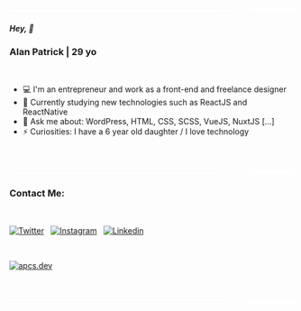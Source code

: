 <a name="top"></a>

[![------------------------------------](https://raw.githubusercontent.com/alanpatrickk/alanpatrickk/main/assets/gradient.png)](#top)

##### Hey, 👋
### Alan Patrick | 29 yo ###

<br>

- 💻 I'm an entrepreneur and work as a front-end and freelance designer
- 🚀 Currently studying new technologies such as ReactJS and ReactNative 
- 💬 Ask me about: WordPress, HTML, CSS, SCSS, VueJS, NuxtJS [...]
- ⚡ Curiosities: I have a 6 year old daughter / I love technology

<br>

[![------------------------------------](https://raw.githubusercontent.com/alanpatrickk/alanpatrickk/main/assets/gradient.png)](#contact)

### Contact Me: ###

<br>

[![Twitter](https://img.shields.io/badge/-WhatsApp-149c8c?style=for-the-badge&labelColor=0f756a&logo=whatsapp&logoColor=ffffff)](https://wa.me/5541992473307)
‎‏‏‎ ‎
[![Instagram](https://img.shields.io/badge/-Instagram-c13584?style=for-the-badge&labelColor=912663&logo=instagram&logoColor=ffffff)](https://instagram.com/alanpatrickk) 
‎‎‎‏‏‎ ‎
[![Linkedin](https://img.shields.io/badge/-LinkedIn-0076b5?style=for-the-badge&labelColor=02669c&logo=invision&logoColor=ffffff)](https://www.linkedin.com/in/alanpatrickk/) 

<br>

[![apcs.dev](https://img.shields.io/badge/-apcs.dev-29292e?style=for-the-badge&labelColor=f6841f&logo=devbox&logoColor=FFFFFF)](https://apcs.dev)

<br>

[![------------------------------------](https://raw.githubusercontent.com/alanpatrickk/alanpatrickk/main/assets/gradient.png)](#top)
